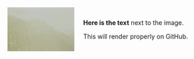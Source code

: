 <div style="display: flex; align-items: center;">
  <img src="spectrograms\sample.jpg" alt="Example" style="width: 150px; margin-right: 20px;">
  <div>
    <p><strong>Here is the text</strong> next to the image.</p>
    <p>This will render properly on GitHub.</p>
  </div>
</div>

